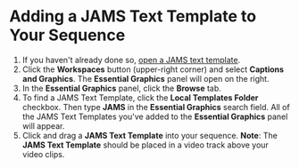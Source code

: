 # Adding a JAMS Text Template to Your Sequence

1. If you haven't already done so, [open a JAMS text template](opening-the-jams-social-media-video-text-template.md).
2. Click the **Workspaces** button (upper-right corner) and select **Captions and Graphics**. The **Essential Graphics** panel will open on the right.
3. In the **Essential Graphics** panel, click the **Browse** tab.
4. To find a JAMS Text Template, click the **Local Templates Folder** checkbox. Then type **JAMS** in the **Essential Graphics** search field. All of the JAMS Text Templates you've added to the **Essential Graphics** panel will appear.&#x20;
5. Click and drag a **JAMS Text Template** into your sequence. **Note**: The **JAMS Text Template** should be placed in a video track above your video clips.
